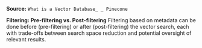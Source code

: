 **Source:** `What is a Vector Database_ _ Pinecone`

**Filtering: Pre-filtering vs. Post-filtering**
Filtering based on metadata can be done before (pre-filtering) or after (post-filtering) the vector search, each with trade-offs between search space reduction and potential oversight of relevant results.
